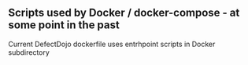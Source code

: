 ## Scripts used by Docker / docker-compose - at some point in the past

Current DefectDojo dockerfile uses entrhpoint scripts in Docker subdirectory
